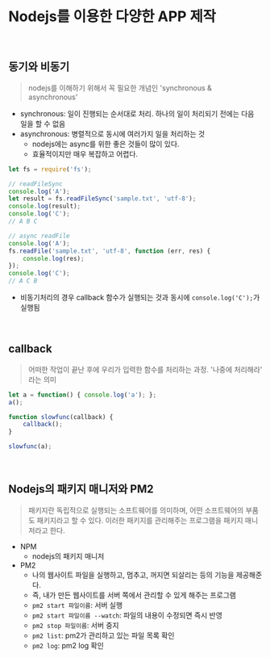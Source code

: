 # Nodejs를 이용한 다양한 APP 제작

<br>

## 동기와 비동기
> nodejs를 이해하기 위해서 꼭 필요한 개념인 'synchronous & asynchronous'

* synchronous: 일이 진행되는 순서대로 처리. 하나의 일이 처리되기 전에는 다음 일을 할 수 없음
* asynchronous: 병렬적으로 동시에 여러가지 일을 처리하는 것
  * nodejs에는 async를 위한 좋은 것들이 많이 있다.
  * 효율적이지만 매우 복잡하고 어렵다.

```javascript
let fs = require('fs');

// readFileSync
console.log('A');
let result = fs.readFileSync('sample.txt', 'utf-8');
console.log(result);
console.log('C');
// A B C

// async readFile
console.log('A');
fs.readFile('sample.txt', 'utf-8', function (err, res) {
    console.log(res);
});
console.log('C');
// A C B
```
* 비동기처리의 경우 callback 함수가 실행되는 것과 동시에 `console.log('C');`가 실행됨

<br>

## callback
> 어떠한 작업이 끝난 후에 우리가 입력한 함수를 처리하는 과정. '나중에 처리해라' 라는 의미

```javascript
let a = function() { console.log('a'); };
a();

function slowfunc(callback) {
    callback();
}

slowfunc(a);
```

<br>

## Nodejs의 패키지 매니저와 PM2
> 패키지란 독립적으로 실행되는 소프트웨어를 의미하며, 어떤 소프트웨어의 부품도 패키지라고 할 수 있다. 이러한 패키지를 관리해주는 프로그램을 패키지 매니저라고 한다.

* NPM
  * nodejs의 패키지 매니저
* PM2
  * 나의 웹사이트 파일을 실행하고, 멈추고, 꺼지면 되살리는 등의 기능을 제공해준다.
  * 즉, 내가 만든 웹사이트를 서버 쪽에서 관리할 수 있게 해주는 프로그램
  * `pm2 start 파일이름`: 서버 실행
  * `pm2 start 파일이름 --watch`: 파일의 내용이 수정되면 즉시 반영
  * `pm2 stop 파일이름`: 서버 중지
  * `pm2 list`: pm2가 관리하고 있는 파일 목록 확인
  * `pm2 log`: pm2 log 확인
